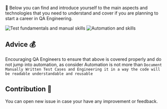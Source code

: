 :closed_book: Below you can find and introduce yourself to the main aspects and technologies that you need to understand and cover if you are planning to start a career in QA Engineering.

![Test fundamentals and manual skills](https://i.imgur.com/yuSgHTQ.png)
![Automation and skills](https://i.imgur.com/1gpOhad.png)


## Advice :moneybag:
Encouraging QA Engineers to ensure that above is covered properly and do not jump into automation, as consider Automation is not more than `Document Manually Written Test Cases and Engineering it in a way the code will be readable understandable and reusable`



## Contribution :raised_hands:
You can open new issue in case your have any improvement or feedback.
